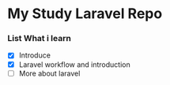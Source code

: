 # My Study Laravel Repo

### List What i learn
- [x] Introduce
- [x] Laravel workflow and introduction
- [ ] More about laravel
